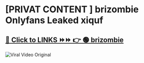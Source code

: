 
 # [PRIVAT CONTENT ] brizombie Onlyfans Leaked xiquf

## <h2><a href="https://clipsfans.com/brizombie&ref=git">🔗 Click to LINKS ⏩⏩ 👉 🟢 brizombie </a></h2>

<a href="https://clipsfans.com/brizombie&ref=git" rel="nofollow" data-target="animated-image.originalLink"><img src="https://i.ibb.co.com/xMMVF88/686577567.gif" alt="Viral Video Original" style="max-width: 100%; display: inline-block;" data-target="animated-image.originalImage"></a>

